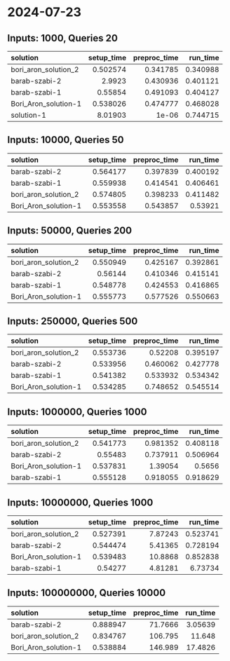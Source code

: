 # 2024-07-23

## Inputs: 1000, Queries 20

| solution             |   setup_time |   preproc_time |   run_time |
|:---------------------|-------------:|---------------:|-----------:|
| bori_aron_solution_2 |     0.502574 |       0.341785 |   0.340988 |
| barab-szabi-2        |     2.9923   |       0.430936 |   0.401121 |
| barab-szabi-1        |     0.55854  |       0.491093 |   0.404127 |
| Bori_Aron_solution-1 |     0.538026 |       0.474777 |   0.468028 |
| solution-1           |     8.01903  |       1e-06    |   0.744715 |

## Inputs: 10000, Queries 50

| solution             |   setup_time |   preproc_time |   run_time |
|:---------------------|-------------:|---------------:|-----------:|
| barab-szabi-2        |     0.564177 |       0.397839 |   0.400192 |
| barab-szabi-1        |     0.559938 |       0.414541 |   0.406461 |
| bori_aron_solution_2 |     0.574805 |       0.398233 |   0.411482 |
| Bori_Aron_solution-1 |     0.553558 |       0.543857 |   0.53921  |

## Inputs: 50000, Queries 200

| solution             |   setup_time |   preproc_time |   run_time |
|:---------------------|-------------:|---------------:|-----------:|
| bori_aron_solution_2 |     0.550949 |       0.425167 |   0.392861 |
| barab-szabi-2        |     0.56144  |       0.410346 |   0.415141 |
| barab-szabi-1        |     0.548778 |       0.424553 |   0.416865 |
| Bori_Aron_solution-1 |     0.555773 |       0.577526 |   0.550663 |

## Inputs: 250000, Queries 500

| solution             |   setup_time |   preproc_time |   run_time |
|:---------------------|-------------:|---------------:|-----------:|
| bori_aron_solution_2 |     0.553736 |       0.52208  |   0.395197 |
| barab-szabi-2        |     0.533956 |       0.460062 |   0.427778 |
| barab-szabi-1        |     0.541382 |       0.533932 |   0.534342 |
| Bori_Aron_solution-1 |     0.534285 |       0.748652 |   0.545514 |

## Inputs: 1000000, Queries 1000

| solution             |   setup_time |   preproc_time |   run_time |
|:---------------------|-------------:|---------------:|-----------:|
| bori_aron_solution_2 |     0.541773 |       0.981352 |   0.408118 |
| barab-szabi-2        |     0.55483  |       0.737911 |   0.506964 |
| Bori_Aron_solution-1 |     0.537831 |       1.39054  |   0.5656   |
| barab-szabi-1        |     0.555128 |       0.918055 |   0.918629 |

## Inputs: 10000000, Queries 1000

| solution             |   setup_time |   preproc_time |   run_time |
|:---------------------|-------------:|---------------:|-----------:|
| bori_aron_solution_2 |     0.527391 |        7.87243 |   0.523741 |
| barab-szabi-2        |     0.544474 |        5.41365 |   0.728194 |
| Bori_Aron_solution-1 |     0.539483 |       10.8868  |   0.852838 |
| barab-szabi-1        |     0.54277  |        4.81281 |   6.73734  |

## Inputs: 100000000, Queries 10000

| solution             |   setup_time |   preproc_time |   run_time |
|:---------------------|-------------:|---------------:|-----------:|
| barab-szabi-2        |     0.888947 |        71.7666 |    3.05639 |
| bori_aron_solution_2 |     0.834767 |       106.795  |   11.648   |
| Bori_Aron_solution-1 |     0.538884 |       146.989  |   17.4826  |